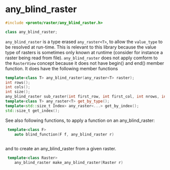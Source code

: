 # any_blind_raster
```cpp
#include <pronto/raster/any_blind_raster.h>
```
```cpp
class any_blind_raster;
```
`any_blind_raster` is a type erased `any_raster<T>`, to allow the `value_type` to be resolved at run-time. This is relevant to this library because the value type of rasters is sometimes only known at runtime (consider for instance a raster being read from file). `any_blind_raster` does not apply comform to the `RasterView` concept because it does not have begin() and end() member function. It does have the following member functions

```cpp
template<class T> any_blind_raster(any_raster<T> raster);
int rows();
int cols();
int size();
any_blind_raster sub_raster(int first_row, int first_col, int nrows, int ncols);
template<class T> any_raster<T> get_by_type();
template<std::size_t Index> any_raster<...> get_by_index();
std::size_t get_index();
```

See also following functions, to apply a function on an any_blind_raster:
```cpp
 template<class F>
    auto blind_function(F f, any_blind_raster r)
   
```
and to create an any_blind_raster from a given raster.
```cpp
 template<class Raster>
    any_blind_raster make_any_blind_raster(Raster r)
```

